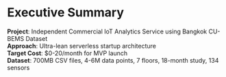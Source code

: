 # Executive Summary

**Project**: Independent Commercial IoT Analytics Service using Bangkok CU-BEMS Dataset  
**Approach**: Ultra-lean serverless startup architecture  
**Target Cost**: $0-20/month for MVP launch  
**Dataset**: 700MB CSV files, 4-6M data points, 7 floors, 18-month study, 134 sensors
